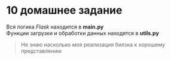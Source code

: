 # 10 домашнее задание
Вся логика *Flask* находится в **main.py**\
Функции загрузки и обработки данных находятся в **utils.py**
>Не знаю насколько моя реализация билзка к хорошему представлению
